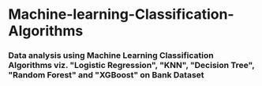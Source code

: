 # Machine-learning-Classification-Algorithms
### Data analysis using Machine Learning Classification Algorithms viz. "Logistic Regression", "KNN", "Decision Tree", "Random Forest" and "XGBoost" on Bank Dataset
